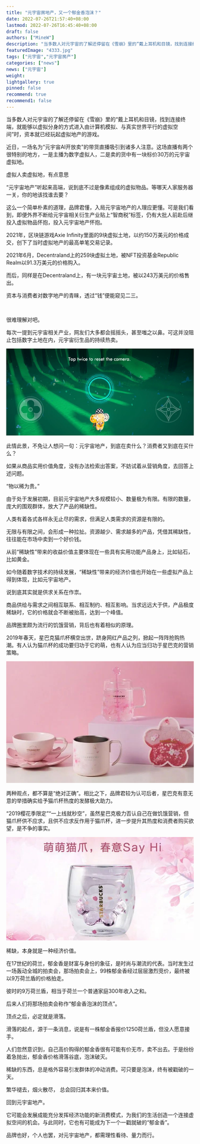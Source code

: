 ```yaml
---
title: "元宇宙房地产，又一个郁金香泡沫？"
date: 2022-07-26T21:57:40+08:00
lastmod: 2022-07-26T16:45:40+08:00
draft: false
authors: ["MineW"]
description: "当多数人对元宇宙的了解还停留在《雪崩》里的“戴上耳机和目镜，找到连接终端，就能够以虚拟分身的方式进入由计算机模拟、与真实世界平行的虚拟空间”时，资本就已经玩起虚拟地产的游戏。"
featuredImage: "4333.jpg"
tags: ["元宇宙","元宇宙房产"]
categories: ["news"]
news: ["元宇宙"]
weight: 
lightgallery: true
pinned: false
recommend: true
recommend1: false
---
```


当多数人对元宇宙的了解还停留在《雪崩》里的“戴上耳机和目镜，找到连接终端，就能够以虚拟分身的方式进入由计算机模拟、与真实世界平行的虚拟空间”时，资本就已经玩起虚拟地产的游戏。



近日，一场名为“元宇宙AI开放卖”的带货直播吸引到诸多人注意。这场直播有两个很特别的地方，一是主播为数字虚拟人，二是卖的货中有一块标价30万的元宇宙虚拟地。



虚拟人卖虚拟地，有点意思



“元宇宙地产”听起来高端，说到底不过是像素组成的虚拟物品。等哪天人家服务器一关，你的地该找谁去要？



这么一个简单朴素的道理，品牌君懂，入局元宇宙地产的人理应更懂。可是我们看到，即便外界不断给元宇宙相关衍生产业贴上“智商税”标签，仍有大批人前赴后继投入虚拟物品怀抱，投入元宇宙地产怀抱。



2021年，区块链游戏Axie Infinity里面的9块虚拟土地，以约150万美元的价格成交，创下了当时虚拟地产的最高单笔交易记录。



2021年6月，Decentraland上的259块虚拟土地，被NFT投资基金Republic Realm以91.3万美元的价格购入。



而后，同样是在Decentraland上，有一块元宇宙土地，被以243万美元的价格售出。



资本与消费者对数字地产的青睐，透过“钱”便能窥见二三。





![图片](data:image/gif;base64,iVBORw0KGgoAAAANSUhEUgAAAAEAAAABCAYAAAAfFcSJAAAADUlEQVQImWNgYGBgAAAABQABh6FO1AAAAABJRU5ErkJggg==)



很难理解对吧。



每次一提到元宇宙相关产业，网友们大多都会摇摇头，甚至嗤之以鼻。可这并没阻止包括数字土地在内，元宇宙衍生品的持续热卖。



![g2](g2.png)



此情此景，不免让人想问一句：元宇宙地产，到底在卖什么？消费者又到底在买什么？



如果从商品实用价值角度，没有办法检索出答案，不妨试着从营销角度，去回答上述问题。



“物以稀为贵。”



由于处于发展初期，目前元宇宙地产大多规模较小、数量极为有限。有限的数量，庞大的围观群体，放大了产品的稀缺性。



人类有着各式各样永无止尽的需求，但满足人类需求的资源是有限的。



无限与有限之间，会形成一种拉扯。资源越少、需求越多的产品，凭借其稀缺性，往往能在市场中卖到一个好价钱。



从前“稀缺性”带来的收益价值主要体现在一些具有实用功能产品身上，比如钻石，比如黄金。



如今随着数字技术的持续发展，“稀缺性”带来的经济价值也开始在一些虚拟产品上得到体现，比如元宇宙地产。



说到底其实就是供求关系在作祟。



商品供给与需求之间相互联系、相互制约、相互影响。当求远远大于供，产品极度稀缺时，它的价格就会不断被抬高，达到一个峰值。



品牌圈里颇为流行的饥饿营销，背后也有着相似的原理。



2019年春天，星巴克猫爪杯横空出世，跻身网红产品之列，掀起一阵阵抢购热潮。有人认为猫爪杯的成功要归功于它的萌，也有人认为应当归功于星巴克的营销策略。



![g1](g1.jpg)

两种观点，都不算是“绝对正确”。相比之下，品牌君较为认可后者，星巴克有意无意的举措确实给予猫爪杯热度的发酵极大助力。



“2019樱花季限定”“一上线就秒空”，虽然星巴克极力否认自己在做饥饿营销，但猫爪杯供不应求，且供不应求反作用于猫爪杯，进一步提升其热度和消费者购买欲望，是不争的事实。



![g3](g3.jpg)



稀缺，本身就是一种经济价值。







在17世纪的荷兰，郁金香是财富与身份的象征，是时尚与潮流的代表。当时发生过一场轰动全城的拍卖会，那场拍卖会上，99株郁金香经过层层激烈竞价，最终被以9万荷兰盾的价格拍走。



彼时的9万荷兰盾，相当于荷兰一个普通家庭300年收入之和。



后来人们将那场拍卖会称作“郁金香泡沫的顶点”。



顶点之后，必定就是滑落。



滑落的起点，源于一条消息，说是有一株郁金香报价1250荷兰盾，但没人愿意接手。



人们忽然意识到，自己高价购得的郁金香很有可能有价无市，卖不出去。于是纷纷着急抛出，郁金香价格滑落谷底，泡沫破灭。



稀缺的东西，总是格外容易引发群体的冲动消费。可只要是泡沫，终有被戳破的一天。



繁华褪去，烟火散尽， 总会回归其本来价值。



回到元宇宙地产。



它可能会发展成能充分发挥经济功能的新消费模式，为我们的生活创造一个连接虚拟空间的机会。与此同时，它也有可能成为下一个一戳就破的“郁金香”。



品牌也好，个人也罢，对元宇宙地产，都需理性看待、量力而行。